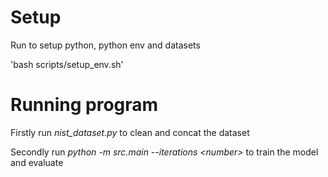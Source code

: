 # Setup
Run to setup python, python env and datasets
    
'bash scripts/setup_env.sh'

# Running program
Firstly run *nist_dataset.py* to clean and concat the dataset

Secondly run *python -m src.main --iterations \<number\>* to train the model and evaluate
